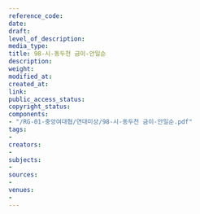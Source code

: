 ```yaml
---
reference_code: 
date: 
draft: 
level_of_description: 
media_type: 
title: 98-시-동두천 금이-안일순
description: 
weight: 
modified_at: 
created_at: 
link: 
public_access_status: 
copyright_status: 
components:
- "/RG-01-중앙여대협/연대미상/98-시-동두천 금이-안일순.pdf"
tags:
- 
creators:
- 
subjects:
- 
sources:
- 
venues:
- 
---
```

